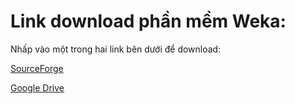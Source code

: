 # Link download phần mềm Weka:

Nhấp vào một trong hai link bên dưới để download:

[SourceForge](https://sourceforge.net/projects/weka/)

[Google Drive](https://drive.google.com/file/d/1MjjUajYNmpnpbXO-EAVERI3w9shzxPIO/view?usp=sharing)